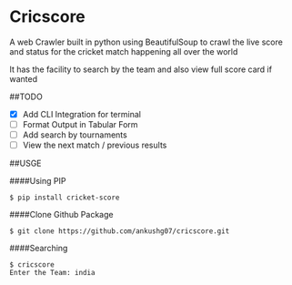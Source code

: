 # Cricscore

A web Crawler built in python using BeautifulSoup to crawl the live score and status for the cricket match happening all over the world

It has the facility to search by the team and also view full score card if wanted

##TODO
- [X] Add CLI Integration for terminal
- [ ] Format Output in Tabular Form
- [ ] Add search by tournaments
- [ ] View the next match / previous results

##USGE

####Using PIP
```
$ pip install cricket-score
```

####Clone Github Package
```
$ git clone https://github.com/ankushg07/cricscore.git

```

####Searching
```
$ cricscore
Enter the Team: india
```
